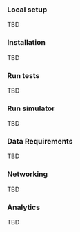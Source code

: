 ### Local setup
TBD
### Installation
TBD
### Run tests
TBD
### Run simulator
TBD
### Data Requirements
TBD
### Networking
TBD
### Analytics
TBD

